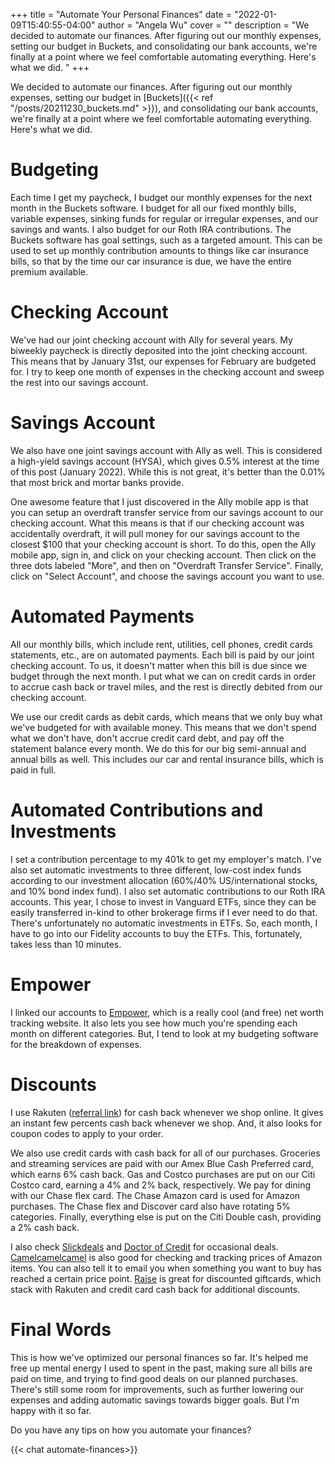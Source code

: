 +++
title = "Automate Your Personal Finances"
date = "2022-01-09T15:40:55-04:00"
author = "Angela Wu"
cover = ""
description = "We decided to automate our finances. After figuring out our monthly expenses, setting our budget in Buckets, and consolidating our bank accounts, we're finally at a point where we feel comfortable automating everything. Here's what we did. "
+++

We decided to automate our finances. After figuring out our monthly expenses, setting our budget in [Buckets]({{< ref "/posts/20211230_buckets.md" >}}), and consolidating our bank accounts, we're finally at a point where we feel comfortable automating everything. Here's what we did.

# Budgeting
Each time I get my paycheck, I budget our monthly expenses for the next month in the Buckets software. I budget for all our fixed monthly bills, variable expenses, sinking funds for regular or irregular expenses, and our savings and wants. I also budget for our Roth IRA contributions. The Buckets software has goal settings, such as a targeted amount. This can be used to set up monthly contribution amounts to things like car insurance bills, so that by the time our car insurance is due, we have the entire premium available. 

# Checking Account
We've had our joint checking account with Ally for several years. My biweekly paycheck is directly deposited into the joint checking account. This means that by January 31st, our expenses for February are budgeted for. I try to keep one month of expenses in the checking account and sweep the rest into our savings account. 

# Savings Account
We also have one joint savings account with Ally as well. This is considered a high-yield savings account (HYSA), which gives 0.5% interest at the time of this post (January 2022). While this is not great, it's better than the 0.01% that most brick and mortar banks provide. 

One awesome feature that I just discovered in the Ally mobile app is that you can setup an overdraft transfer service from our savings account to our checking account. What this means is that if our checking account was accidentally overdraft, it will pull money for our savings account to the closest $100 that your checking account is short. To do this, open the Ally mobile app, sign in, and click on your checking account. Then click on the three dots labeled "More", and then on "Overdraft Transfer Service". Finally, click on "Select Account", and choose the savings account you want to use. 

# Automated Payments
All our monthly bills, which include rent, utilities, cell phones, credit cards statements, etc., are on automated payments. Each bill is paid by our joint checking account. To us, it doesn't matter when this bill is due since we budget through the next month. I put what we can on credit cards in order to accrue cash back or travel miles, and the rest is directly debited from our checking account. 

We use our credit cards as debit cards, which means that we only buy what we've budgeted for with available money. This means that we don't spend what we don't have, don't accrue credit card debt, and pay off the statement balance every month. 
We do this for our big semi-annual and annual bills as well. This includes our car and rental insurance bills, which is paid in full. 

# Automated Contributions and Investments
I set a contribution percentage to my 401k to get my employer's match. I've also set automatic investments to three different, low-cost index funds according to our investment allocation (60%/40% US/international stocks, and 10% bond index fund). 
I also set automatic contributions to our Roth IRA accounts. This year, I chose to invest in Vanguard ETFs, since they can be easily transferred in-kind to other brokerage firms if I ever need to do that. There's unfortunately no automatic investments in ETFs. So, each month, I have to go into our Fidelity accounts to buy the ETFs. This, fortunately, takes less than 10 minutes.

# Empower
I linked our accounts to [Empower](https://www.empower.com), which is a really cool (and free) net worth tracking website. It also lets you see how much you're spending each month on different categories. But, I tend to look at my budgeting software for the breakdown of expenses. 

# Discounts
I use Rakuten ([referral link](www.rakuten.com/r/ANGELA16238)) for cash back whenever we shop online. It gives an instant few percents cash back whenever we shop. And, it also looks for coupon codes to apply to your order. 

We also use credit cards with cash back for all of our purchases. Groceries and streaming services are paid with our Amex Blue Cash Preferred card, which earns 6% cash back. Gas and Costco purchases are put on our Citi Costco card, earning a 4% and 2% back, respectively. We pay for dining with our Chase flex card. The Chase Amazon card is used for Amazon purchases. The Chase flex and Discover card also have rotating 5% categories. Finally, everything else is put on the Citi Double cash, providing a 2% cash back. 

I also check [Slickdeals](http://slickdeals.net/) and [Doctor of Credit](http://doctorofcredit.com/) for occasional deals. [Camelcamelcamel](http://camelcamelcamel.com/) is also good for checking and tracking prices of Amazon items. You can also tell it to email you when something you want to buy has reached a certain price point. [Raise](http://raise.com/) is great for discounted giftcards, which stack with Rakuten and credit card cash back for additional discounts. 

# Final Words
This is how we've optimized our personal finances so far. It's helped me free up mental energy I used to spent in the past, making sure all bills are paid on time, and trying to find good deals on our planned purchases. There's still some room for improvements, such as further lowering our expenses and adding automatic savings towards bigger goals. But I'm happy with it so far. 

Do you have any tips on how you automate your finances?

{{< chat automate-finances>}}
